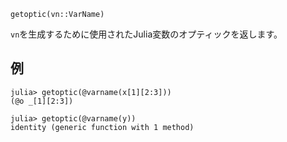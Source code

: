 ```
getoptic(vn::VarName)
```

`vn`を生成するために使用されたJulia変数のオプティックを返します。

## 例

```jldoctest
julia> getoptic(@varname(x[1][2:3]))
(@o _[1][2:3])

julia> getoptic(@varname(y))
identity (generic function with 1 method)
```
